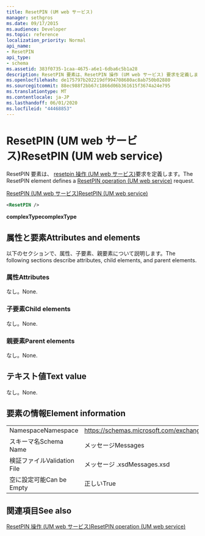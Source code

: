 ```yaml
---
title: ResetPIN (UM web サービス)
manager: sethgros
ms.date: 09/17/2015
ms.audience: Developer
ms.topic: reference
localization_priority: Normal
api_name:
- ResetPIN
api_type:
- schema
ms.assetid: 383f0735-1caa-4675-a6e1-6dba6c5b1a28
description: ResetPIN 要素は、ResetPIN 操作 (UM web サービス) 要求を定義します。
ms.openlocfilehash: de175797b202219df994708680ac8ab750b02880
ms.sourcegitcommit: 88ec988f2bb67c1866d06b361615f3674a24e795
ms.translationtype: MT
ms.contentlocale: ja-JP
ms.lasthandoff: 06/01/2020
ms.locfileid: "44468853"
---
```

# <a name="resetpin-um-web-service"></a><span data-ttu-id="7f3c6-103">ResetPIN (UM web サービス)</span><span class="sxs-lookup"><span data-stu-id="7f3c6-103">ResetPIN (UM web service)</span></span>

<span data-ttu-id="7f3c6-104">ResetPIN 要素は、 [resetpin 操作 (UM web サービス)](resetpin-operation-um-web-service.md)要求を定義します。</span><span class="sxs-lookup"><span data-stu-id="7f3c6-104">The ResetPIN element defines a [ResetPIN operation (UM web service)](resetpin-operation-um-web-service.md) request.</span></span> 
  
[<span data-ttu-id="7f3c6-105">ResetPIN (UM web サービス)</span><span class="sxs-lookup"><span data-stu-id="7f3c6-105">ResetPIN (UM web service)</span></span>](resetpin-um-web-service.md)
  
```xml
<ResetPIN />
```

 <span data-ttu-id="7f3c6-106">**complexType**</span><span class="sxs-lookup"><span data-stu-id="7f3c6-106">**complexType**</span></span>
## <a name="attributes-and-elements"></a><span data-ttu-id="7f3c6-107">属性と要素</span><span class="sxs-lookup"><span data-stu-id="7f3c6-107">Attributes and elements</span></span>

<span data-ttu-id="7f3c6-108">以下のセクションで、属性、子要素、親要素について説明します。</span><span class="sxs-lookup"><span data-stu-id="7f3c6-108">The following sections describe attributes, child elements, and parent elements.</span></span>
  
### <a name="attributes"></a><span data-ttu-id="7f3c6-109">属性</span><span class="sxs-lookup"><span data-stu-id="7f3c6-109">Attributes</span></span>

<span data-ttu-id="7f3c6-110">なし。</span><span class="sxs-lookup"><span data-stu-id="7f3c6-110">None.</span></span>
  
### <a name="child-elements"></a><span data-ttu-id="7f3c6-111">子要素</span><span class="sxs-lookup"><span data-stu-id="7f3c6-111">Child elements</span></span>

<span data-ttu-id="7f3c6-112">なし。</span><span class="sxs-lookup"><span data-stu-id="7f3c6-112">None.</span></span>
  
### <a name="parent-elements"></a><span data-ttu-id="7f3c6-113">親要素</span><span class="sxs-lookup"><span data-stu-id="7f3c6-113">Parent elements</span></span>

<span data-ttu-id="7f3c6-114">なし。</span><span class="sxs-lookup"><span data-stu-id="7f3c6-114">None.</span></span>
  
## <a name="text-value"></a><span data-ttu-id="7f3c6-115">テキスト値</span><span class="sxs-lookup"><span data-stu-id="7f3c6-115">Text value</span></span>

<span data-ttu-id="7f3c6-116">なし。</span><span class="sxs-lookup"><span data-stu-id="7f3c6-116">None.</span></span>
  
## <a name="element-information"></a><span data-ttu-id="7f3c6-117">要素の情報</span><span class="sxs-lookup"><span data-stu-id="7f3c6-117">Element information</span></span>

|||
|:-----|:-----|
|<span data-ttu-id="7f3c6-118">Namespace</span><span class="sxs-lookup"><span data-stu-id="7f3c6-118">Namespace</span></span>  <br/> |https://schemas.microsoft.com/exchange/services/2006/messages  <br/> |
|<span data-ttu-id="7f3c6-119">スキーマ名</span><span class="sxs-lookup"><span data-stu-id="7f3c6-119">Schema Name</span></span>  <br/> |<span data-ttu-id="7f3c6-120">メッセージ</span><span class="sxs-lookup"><span data-stu-id="7f3c6-120">Messages</span></span>  <br/> |
|<span data-ttu-id="7f3c6-121">検証ファイル</span><span class="sxs-lookup"><span data-stu-id="7f3c6-121">Validation File</span></span>  <br/> |<span data-ttu-id="7f3c6-122">メッセージ .xsd</span><span class="sxs-lookup"><span data-stu-id="7f3c6-122">Messages.xsd</span></span>  <br/> |
|<span data-ttu-id="7f3c6-123">空に設定可能</span><span class="sxs-lookup"><span data-stu-id="7f3c6-123">Can be Empty</span></span>  <br/> |<span data-ttu-id="7f3c6-124">正しい</span><span class="sxs-lookup"><span data-stu-id="7f3c6-124">True</span></span>  <br/> |
   
## <a name="see-also"></a><span data-ttu-id="7f3c6-125">関連項目</span><span class="sxs-lookup"><span data-stu-id="7f3c6-125">See also</span></span>



[<span data-ttu-id="7f3c6-126">ResetPIN 操作 (UM web サービス)</span><span class="sxs-lookup"><span data-stu-id="7f3c6-126">ResetPIN operation (UM web service)</span></span>](resetpin-operation-um-web-service.md)

